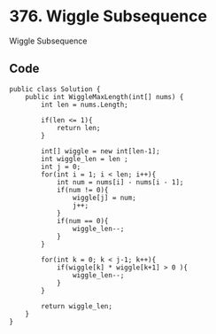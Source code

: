 # 376. Wiggle Subsequence
Wiggle Subsequence

## Code
    public class Solution {
        public int WiggleMaxLength(int[] nums) {
            int len = nums.Length;
            
            if(len <= 1){
                return len;
            }

            int[] wiggle = new int[len-1];
            int wiggle_len = len ;
            int j = 0;
            for(int i = 1; i < len; i++){
                int num = nums[i] - nums[i - 1];
                if(num != 0){
                    wiggle[j] = num;
                    j++;
                }
                if(num == 0){
                    wiggle_len--;
                }
            }

            for(int k = 0; k < j-1; k++){
                if(wiggle[k] * wiggle[k+1] > 0 ){
                    wiggle_len--;
                }
            }

            return wiggle_len;
        }
    }